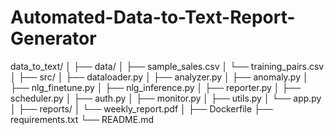 # Automated-Data-to-Text-Report-Generator

data_to_text/
│
├── data/
│ ├── sample_sales.csv
│ └── training_pairs.csv
│
├── src/
│ ├── dataloader.py
│ ├── analyzer.py
│ ├── anomaly.py
│ ├── nlg_finetune.py
│ ├── nlg_inference.py
│ ├── reporter.py
│ ├── scheduler.py
│ ├── auth.py
│ ├── monitor.py
│ ├── utils.py
│ └── app.py
│
├── reports/
│ └── weekly_report.pdf
│
├── Dockerfile
├── requirements.txt
└── README.md
